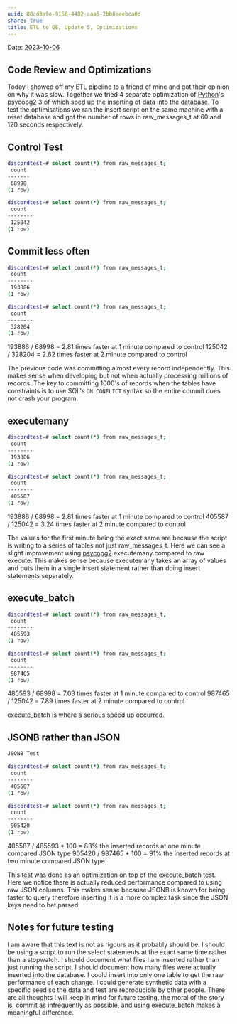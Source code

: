 ```yaml
---
uuid: 88cd3a9e-9156-4482-aaa5-2bb8eeebca0d
share: true
title: ETL to QE, Update 5, Optimizations
---
```

Date: [2023-10-06](/2023-10-06)

## Code Review and Optimizations

Today I showed off my ETL pipeline to a friend of mine and got their opinion on why it was slow. Together we tried 4 separate optimization of  [Python](/80428ac9-197a-4c70-9230-119cf9079782)'s [psycopg2](/3fab38a4-8d02-49ff-b524-db359affb04f) 3 of which sped up the inserting of data into the database. To test the optimisations we ran the insert script on the same machine with a reset database and got the number of rows in raw_messages_t at 60 and 120 seconds respectively.

## Control Test

``` bash
discordtest=# select count(*) from raw_messages_t;
 count 
-------
 68998
(1 row)

discordtest=# select count(*) from raw_messages_t;
 count  
--------
 125042
(1 row)
```

## Commit less often

``` bash
discordtest=# select count(*) from raw_messages_t;
 count  
--------
 193886
(1 row)

discordtest=# select count(*) from raw_messages_t;
 count  
--------
 328204
(1 row)
```

193886 / 68998 = 2.81 times faster at 1 minute compared to control
125042 / 328204 = 2.62 times faster at 2 minute compared to control

The previous code was committing almost every record independently. This makes sense when developing but not when actually processing millions of records. The key to committing 1000's of records when the tables have constraints is to use SQL's `ON CONFLICT` syntax so the entire commit does not crash your program.

## executemany
``` bash
discordtest=# select count(*) from raw_messages_t;
 count  
--------
 193886
(1 row)

discordtest=# select count(*) from raw_messages_t;
 count  
--------
 405587
(1 row)
```

193886 / 68998 = 2.81 times faster at 1 minute compared to control
405587 / 125042 = 3.24 times faster at 2 minute compared to control

The values for the first minute being the exact same are because the script is writing to a series of tables not just raw_messages_t. Here we can see a slight improvement using [psycopg2](/3fab38a4-8d02-49ff-b524-db359affb04f) executemany compared to raw execute. This makes sense because executemany takes an array of values and puts them in a single insert statement rather than doing insert statements separately.
## execute_batch

``` bash
discordtest=# select count(*) from raw_messages_t;
 count  
--------
 485593
(1 row)

discordtest=# select count(*) from raw_messages_t;
 count  
--------
 987465
(1 row)
```

485593 / 68998 = 7.03 times faster at 1 minute compared to control
987465 / 125042 = 7.89 times faster at 2 minute compared to control

execute_batch is where a serious speed up occurred. 
## JSONB rather than JSON

``` bash
JSONB Test

discordtest=# select count(*) from raw_messages_t;
 count  
--------
 405587
(1 row)

discordtest=# select count(*) from raw_messages_t;
 count  
--------
 905420
(1 row)
```

405587 / 485593 * 100 = 83% the inserted records at one minute compared JSON type
905420 / 987465 * 100 = 91% the inserted records at two minute compared JSON type

This test was done as an optimization on top of the execute_batch test. Here we notice there is actually reduced performance compared to using raw JSON columns. This makes sense because JSONB is known for being faster to query therefore inserting it is a more complex task since the JSON keys need to bet parsed.

## Notes for future testing

I am aware that this text is not as rigours as it probably should be. I should be using a script to run the select statements at the exact same time rather than a stopwatch. I should document what files I am inserted rather than just running the script. I should document how many files were actually inserted into the database. I could insert into only one table to get the raw performance of each change. I could generate synthetic data with a specific seed so the data and test are reproducible by other people. There are all thoughts I will keep in mind for future testing, the moral of the story is, commit as infrequently as possible, and using execute_batch makes a meaningful difference.